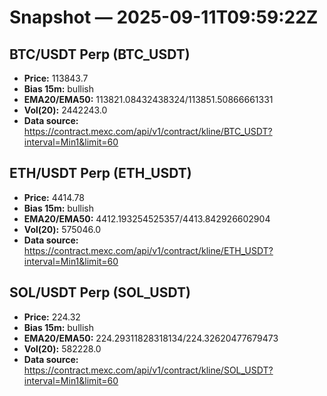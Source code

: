 # Snapshot — 2025-09-11T09:59:22Z

## BTC/USDT Perp (BTC_USDT)
- **Price:** 113843.7
- **Bias 15m:** bullish
- **EMA20/EMA50:** 113821.08432438324/113851.50866661331
- **Vol(20):** 2442243.0
- **Data source:** https://contract.mexc.com/api/v1/contract/kline/BTC_USDT?interval=Min1&limit=60

## ETH/USDT Perp (ETH_USDT)
- **Price:** 4414.78
- **Bias 15m:** bullish
- **EMA20/EMA50:** 4412.193254525357/4413.842926602904
- **Vol(20):** 575046.0
- **Data source:** https://contract.mexc.com/api/v1/contract/kline/ETH_USDT?interval=Min1&limit=60

## SOL/USDT Perp (SOL_USDT)
- **Price:** 224.32
- **Bias 15m:** bullish
- **EMA20/EMA50:** 224.29311828318134/224.32620477679473
- **Vol(20):** 582228.0
- **Data source:** https://contract.mexc.com/api/v1/contract/kline/SOL_USDT?interval=Min1&limit=60

